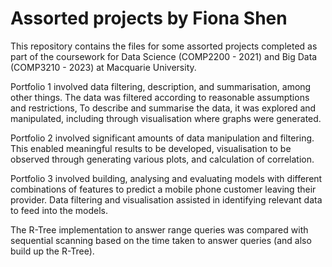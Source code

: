 # Assorted projects by Fiona Shen 

This repository contains the files for some assorted projects completed as part of the coursework for Data Science (COMP2200 - 2021) and Big Data (COMP3210 - 2023) at Macquarie University.

Portfolio 1 involved data filtering, description, and summarisation, among other things. The data was filtered according to reasonable assumptions and restrictions, To describe and summarise the data, it was explored and manipulated, including through visualisation where graphs were generated. 

Portfolio 2 involved significant amounts of data manipulation and filtering. This enabled meaningful results to be developed, visualisation to be observed through generating various plots, and calculation of correlation. 

Portfolio 3 involved building, analysing and evaluating models with different combinations of features to predict a mobile phone customer leaving their provider. Data filtering and visualisation assisted in identifying relevant data to feed into the models. 

The R-Tree implementation to answer range queries was compared with sequential scanning based on the time taken to answer queries (and also build up the R-Tree). 